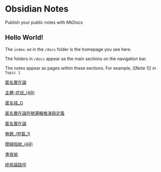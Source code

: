 # Obsidian Notes

Publish your public notes with MkDocs

## Hello World!

The `index.md` in the `/docs` folder is the homepage you see here.

The folders in `/docs` appear as the main sections on the navigation bar.

The notes appear as pages within these sections. For example, [[Note 1]] in `Topic 1`

[匿名實在論](/ar-omega/wiki/匿名實在論 "匿名實在論")

[主體-症狀_(AR)](/ar-omega/wiki/主體-症狀_(AR) "匿名實在論")

[匿名域_Ω](/ar-omega/wiki/匿名域_Ω "匿名實在論")

[匿名實在論符號邏輯推演與定義](/ar-omega/wiki/匿名實在論符號邏輯推演與定義 "匿名實在論")

[匿名實在論](/ar-omega/wiki/匿名實在論 "匿名實在論")

[無題_(短篇_1)](/ar-omega/wiki/無題_(短篇_1) "匿名實在論")

[模糊指紋_(AR)](/ar-omega/wiki/模糊指紋_(AR) "匿名實在論")

[晝夜喻](/ar-omega/wiki/晝夜喻 "匿名實在論")

[終局論路徑](/ar-omega/wiki/終局論路徑 "匿名實在論")
